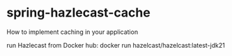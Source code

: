 # spring-hazlecast-cache
How to implement caching in your application

run Hazlecast from Docker hub:
docker run hazelcast/hazelcast:latest-jdk21

